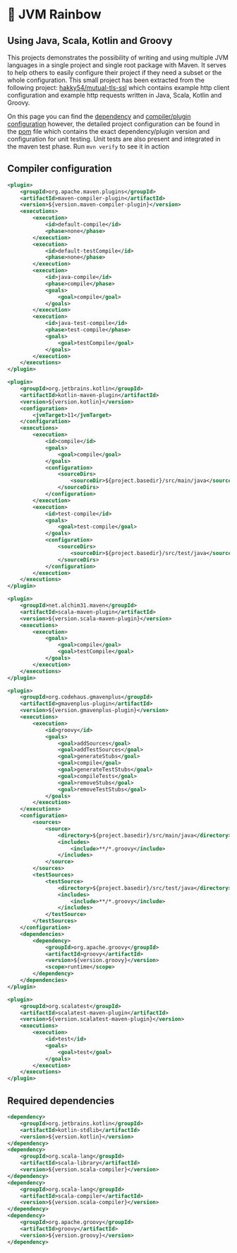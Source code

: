 # 🌈 JVM Rainbow
## Using Java, Scala, Kotlin and Groovy

This projects demonstrates the possibility of writing and using multiple JVM languages in a single project and single root package with Maven. It serves to help others to easily configure their project if they need a subset or the whole configuration.
This small project has been extracted from the following project: [hakky54/mutual-tls-ssl](https://github.com/Hakky54/mutual-tls-ssl) which contains example http client configuration and example http requests written in Java, Scala, Kotlin and Groovy.

On this page you can find the [dependency](#required-dependencies) and [compiler/plugin configuration](#compiler-configuration) however, the detailed project configuration can be found in the [pom](pom.xml) file which contains the exact dependency/plugin version and configuration for unit testing. 
Unit tests are also present and integrated in the maven test phase. Run `mvn verify` to see it in action

## Compiler configuration
```xml
<plugin>
    <groupId>org.apache.maven.plugins</groupId>
    <artifactId>maven-compiler-plugin</artifactId>
    <version>${version.maven-compiler-plugin}</version>
    <executions>
        <execution>
            <id>default-compile</id>
            <phase>none</phase>
        </execution>
        <execution>
            <id>default-testCompile</id>
            <phase>none</phase>
        </execution>
        <execution>
            <id>java-compile</id>
            <phase>compile</phase>
            <goals>
                <goal>compile</goal>
            </goals>
        </execution>
        <execution>
            <id>java-test-compile</id>
            <phase>test-compile</phase>
            <goals>
                <goal>testCompile</goal>
            </goals>
        </execution>
    </executions>
</plugin>

<plugin>
    <groupId>org.jetbrains.kotlin</groupId>
    <artifactId>kotlin-maven-plugin</artifactId>
    <version>${version.kotlin}</version>
    <configuration>
        <jvmTarget>11</jvmTarget>
    </configuration>
    <executions>
        <execution>
            <id>compile</id>
            <goals>
                <goal>compile</goal>
            </goals>
            <configuration>
                <sourceDirs>
                    <sourceDir>${project.basedir}/src/main/java</sourceDir>
                </sourceDirs>
            </configuration>
        </execution>
        <execution>
            <id>test-compile</id>
            <goals>
                <goal>test-compile</goal>
            </goals>
            <configuration>
                <sourceDirs>
                    <sourceDir>${project.basedir}/src/test/java</sourceDir>
                </sourceDirs>
            </configuration>
        </execution>
    </executions>
</plugin>

<plugin>
    <groupId>net.alchim31.maven</groupId>
    <artifactId>scala-maven-plugin</artifactId>
    <version>${version.scala-maven-plugin}</version>
    <executions>
        <execution>
            <goals>
                <goal>compile</goal>
                <goal>testCompile</goal>
            </goals>
        </execution>
    </executions>
</plugin>

<plugin>
    <groupId>org.codehaus.gmavenplus</groupId>
    <artifactId>gmavenplus-plugin</artifactId>
    <version>${version.gmavenplus-plugin}</version>
    <executions>
        <execution>
            <id>groovy</id>
            <goals>
                <goal>addSources</goal>
                <goal>addTestSources</goal>
                <goal>generateStubs</goal>
                <goal>compile</goal>
                <goal>generateTestStubs</goal>
                <goal>compileTests</goal>
                <goal>removeStubs</goal>
                <goal>removeTestStubs</goal>
            </goals>
        </execution>
    </executions>
    <configuration>
        <sources>
            <source>
                <directory>${project.basedir}/src/main/java</directory>
                <includes>
                    <include>**/*.groovy</include>
                </includes>
            </source>
        </sources>
        <testSources>
            <testSource>
                <directory>${project.basedir}/src/test/java</directory>
                <includes>
                    <include>**/*.groovy</include>
                </includes>
            </testSource>
        </testSources>
    </configuration>
    <dependencies>
        <dependency>
            <groupId>org.apache.groovy</groupId>
            <artifactId>groovy</artifactId>
            <version>${version.groovy}</version>
            <scope>runtime</scope>
        </dependency>
    </dependencies>
</plugin>

<plugin>
    <groupId>org.scalatest</groupId>
    <artifactId>scalatest-maven-plugin</artifactId>
    <version>${version.scalatest-maven-plugin}</version>
    <executions>
        <execution>
            <id>test</id>
            <goals>
                <goal>test</goal>
            </goals>
        </execution>
    </executions>
</plugin>
```

## Required dependencies
```xml
<dependency>
    <groupId>org.jetbrains.kotlin</groupId>
    <artifactId>kotlin-stdlib</artifactId>
    <version>${version.kotlin}</version>
</dependency>
<dependency>
    <groupId>org.scala-lang</groupId>
    <artifactId>scala-library</artifactId>
    <version>${version.scala-compiler}</version>
</dependency>
<dependency>
    <groupId>org.scala-lang</groupId>
    <artifactId>scala-compiler</artifactId>
    <version>${version.scala-compiler}</version>
</dependency>
<dependency>
    <groupId>org.apache.groovy</groupId>
    <artifactId>groovy</artifactId>
    <version>${version.groovy}</version>
</dependency>
```